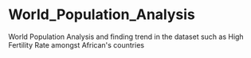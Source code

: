 # World_Population_Analysis
World Population Analysis and finding trend in the dataset such as High Fertility Rate amongst African's countries
